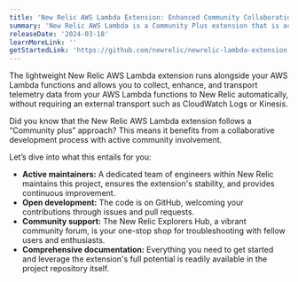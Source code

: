 ```yaml
---
title: 'New Relic AWS Lambda Extension: Enhanced Community Collaboration and Support'
summary: 'New Relic AWS Lambda is a Community Plus extension that is actively maintained and improved by New Relic engineers '
releaseDate: '2024-03-18'
learnMoreLink: ''
getStartedLink: 'https://github.com/newrelic/newrelic-lambda-extension'
---
```


The lightweight New Relic AWS Lambda extension runs alongside your AWS Lambda functions and allows you to collect, enhance, and transport telemetry data from your AWS Lambda functions to New Relic automatically, without requiring an external transport such as CloudWatch Logs or Kinesis. 

Did you know that the New Relic AWS Lambda extension follows a “Community plus” approach? This means it benefits from a collaborative development process with active community involvement. 

Let’s dive into what this entails for you:

* **Active maintainers:** A dedicated team of engineers within New Relic maintains this project, ensures the extension's stability, and provides continuous improvement.
* **Open development:** The code is on GitHub, welcoming your contributions through issues and pull requests. 
* **Community support:** The New Relic Explorers Hub, a vibrant community forum, is your one-stop shop for troubleshooting with fellow users and enthusiasts.
* **Comprehensive documentation:** Everything you need to get started and leverage the extension's full potential is readily available in the project repository itself.



 





